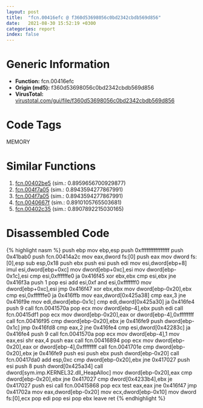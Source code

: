 ```yaml
---
layout: post
title:  "fcn.00416efc @ f360d53698056c0bd2342cbdb569d856"
date:   2021-08-30 15:52:19 +0300
categories: report
index: false
---
```


# Generic Information
- **Function:** fcn.00416efc
- **Origin (md5):** f360d53698056c0bd2342cbdb569d856
- **VirusTotal:** [virustotal.com/gui/file/f360d53698056c0bd2342cbdb569d856][virustotal_ref]

# Code Tags
<span class="tag" id="MEMORY">MEMORY</span>


# Similar Functions

1. [fcn.00402be5][similar_1_ref] (sim.: 0.8959656700929877)
2. [fcn.004f7a05][similar_2_ref] (sim.: 0.8943594277867991)
3. [fcn.004f7a05][similar_3_ref] (sim.: 0.8943594277867991)
4. [fcn.0040667f][similar_4_ref] (sim.: 0.8910105765503681)
5. [fcn.00402c35][similar_5_ref] (sim.: 0.8907892215030165)


# Disassembled Code

{% highlight nasm %}
push ebp
mov ebp,esp
push 0xffffffffffffffff
push 0x41bab0
push fcn.00414a2c
mov eax,dword fs:[0]
push eax
mov dword fs:[0],esp
sub esp,0x18
push ebx
push esi
push edi
mov esi,dword[ebp+8]
imul esi,dword[ebp+0xc]
mov dword[ebp+0xc],esi
mov dword[ebp-0x1c],esi
cmp esi,0xffffffe0
ja 0x416f45
xor ebx,ebx
cmp esi,ebx
jne 0x416f3a
push 1
pop esi
add esi,0xf
and esi,0xfffffff0
mov dword[ebp+0xc],esi
jmp 0x416f47
xor ebx,ebx
mov dword[ebp-0x20],ebx
cmp esi,0xffffffe0
ja 0x416ffb
mov eax,dword[0x425a38]
cmp eax,3
jne 0x416f9e
mov edi,dword[ebp-0x1c]
cmp edi,dword[0x425a30]
ja 0x416fe4
push 9
call fcn.0041570a
pop ecx
mov dword[ebp-4],ebx
push edi
call fcn.00415df1
pop ecx
mov dword[ebp-0x20],eax
or dword[ebp-4],0xffffffff
call fcn.00416f95
cmp dword[ebp-0x20],ebx
je 0x416fe9
push dword[ebp-0x1c]
jmp 0x416fd8
cmp eax,2
jne 0x416fe4
cmp esi,dword[0x42283c]
ja 0x416fe4
push 9
call fcn.0041570a
pop ecx
mov dword[ebp-4],1
mov eax,esi
shr eax,4
push eax
call fcn.00416894
pop ecx
mov dword[ebp-0x20],eax
or dword[ebp-4],0xffffffff
call fcn.0041701e
cmp dword[ebp-0x20],ebx
je 0x416fe9
push esi
push ebx
push dword[ebp-0x20]
call fcn.00417da0
add esp,0xc
cmp dword[ebp-0x20],ebx
jne 0x417027
push esi
push 8
push dword[0x425a34]
call dword[sym.imp.KERNEL32.dll_HeapAlloc]
mov dword[ebp-0x20],eax
cmp dword[ebp-0x20],ebx
jne 0x417027
cmp dword[0x4233b4],ebx
je 0x417027
push esi
call fcn.00415868
pop ecx
test eax,eax
jne 0x416f47
jmp 0x41702a
mov eax,dword[ebp-0x20]
mov ecx,dword[ebp-0x10]
mov dword fs:[0],ecx
pop edi
pop esi
pop ebx
leave 
ret 
{% endhighlight %}


[similar_1_ref]: /report/fcn.00402be5@431a39ae49e7f3690d1441154b3d7ad2
[similar_2_ref]: /report/fcn.004f7a05@a9a3c47f5c08fef0f0f69b66c17916ac
[similar_3_ref]: /report/fcn.004f7a05@ef3a0211d1ddb224667e2aa0d915337b
[similar_4_ref]: /report/fcn.0040667f@d4e56c7d970c209a3a2b3c4b4cc5e586
[similar_5_ref]: /report/fcn.00402c35@faca7110288761a0f664158c1f6c3986
[virustotal_ref]: https://www.virustotal.com/gui/file/f360d53698056c0bd2342cbdb569d856